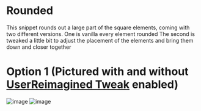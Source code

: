 # Rounded
This snippet rounds out a large part of the square elements, coming with two different versions.
One is vanilla every element rounded
The second is tweaked a little bit to adjust the placement of the elements and bring them down and closer together 

# Option 1 (Pictured with and without [UserReimagined Tweak](https://github.com/dyerbetes/CSS-Vault/tree/main/UserReimagined%20Tweak) enabled)
![image](https://github.com/dyerbetes/assets/blob/main/photos/snippets/rounded.png)
![image](https://github.com/dyerbetes/assets/blob/main/photos/snippets/roundednour.png)

